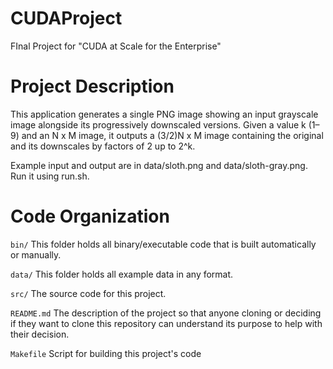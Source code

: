 # CUDAProject
FInal Project for "CUDA at Scale for the Enterprise"

# Project Description
This application generates a single PNG image showing an input grayscale image alongside its progressively downscaled versions. Given a value k (1–9) and an N x M image, it outputs a (3/2)N x M image containing the original and its downscales by factors of 2 up to 2^k.

Example input and output are in data/sloth.png and data/sloth-gray.png. Run it using run.sh.

# Code Organization

```bin/``` This folder holds all binary/executable code that is built automatically or manually.

```data/``` This folder holds all example data in any format.

```src/``` The source code for this project.

```README.md``` The description of the project so that anyone cloning or deciding if they want to clone this repository can understand its purpose to help with their decision.

```Makefile``` Script for building this project's code
